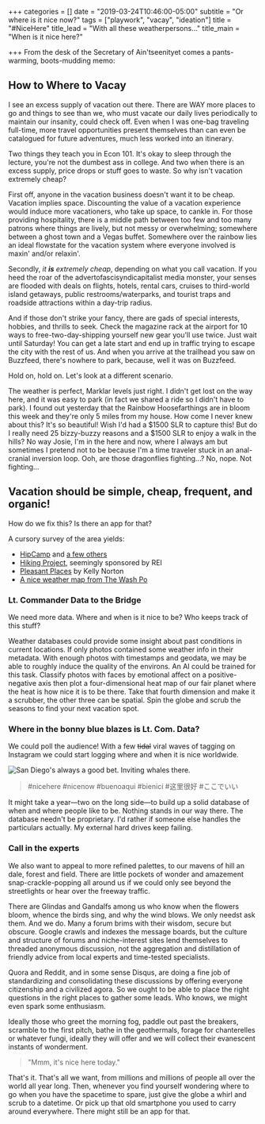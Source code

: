 +++
categories = []
date = "2019-03-24T10:46:00-05:00"
subtitle = "Or where is it nice now?"
tags = ["playwork", "vacay", "ideation"]
title = "#NiceHere"
title_lead = "With all these weatherpersons..."
title_main = "When is it nice here?"

+++
From the desk of the Secretary of Ain'tseenityet comes a pants-warming, boots-mudding memo:

## **How to Where to Vacay**

I see an excess supply of vacation out there. There are WAY more places to go and things to see than we, who must vacate our daily lives periodically to maintain our insanity, could check off. Even when I was one-bag traveling full-time, more travel opportunities present themselves than can even be catalogued for future adventures, much less worked into an itinerary.

Two things they teach you in Econ 101. It's okay to sleep through the lecture, you're not the dumbest ass in college. And two when there is an excess supply, price drops or stuff goes to waste. So why isn't vacation extremely cheap?

First off, anyone in the vacation business doesn't want it to be cheap. Vacation implies space. Discounting the value of a vacation experience would induce more vacationers, who take up space, to cankle in. For those providing hospitality, there is a middle path between too few and too many patrons where things are lively, but not messy or overwhelming; somewhere between a ghost town and a Vegas buffet. Somewhere over the rainbow lies an ideal flowstate for the vacation system where everyone involved is maxin' and/or relaxin'.

Secondly, *it **is** extremely cheap*, depending on what you call vacation. If you heed the roar of the advertofascisyndicapitalist media monster, your senses are flooded with deals on flights, hotels, rental cars, cruises to third-world island getaways, public restrooms/waterparks, and tourist traps and roadside attractions within a day-trip radius.

And if those don't strike your fancy, there are gads of special interests, hobbies, and thrills to seek. Check the magazine rack at the airport for 10 ways to free-two-day-shipping yourself new gear you'll use twice. Just wait until Saturday! You can get a late start and end up in traffic trying to escape the city with the rest of us. And when you arrive at the trailhead you saw on Buzzfeed, there's nowhere to park, because, well it was on Buzzfeed.

Hold on, hold on. Let's look at a different scenario.

The weather is perfect, Marklar levels just right. I didn't get lost on the way here, and it was easy to park (in fact we shared a ride so I didn't have to park). I found out yesterday that the Rainbow Hoosefarthings are in bloom this week and they're only 5 miles from my house. How come I never knew about this? It's so beautiful! Wish I'd had a $1500 SLR to capture this! But do I really need 25 bizzy-buzzy reasons and a $1500 SLR to enjoy a walk in the hills? No way Josie, I'm in the here and now, where I always am but sometimes I pretend not to be because I'm a time traveler stuck in an anal-cranial inversion loop. Ooh, are those dragonflies fighting...? No, nope. Not fighting...

## Vacation should be simple, cheap, frequent, and organic!

How do we fix this? Is there an app for that?

A cursory survey of the area yields:

* [HipCamp](https://www.hipcamp.com/ "HipCamp") and [a few others](https://www.fatherly.com/gear/airbnb-for-campers/ "AirBnB for campers")
* [Hiking Project](), seemingly sponsored by REI
* [Pleasant Places](https://kellegous.com/j/2014/02/03/pleasant-places/) by Kelly Norton
* [A nice weather map from The Wash Po](https://www.washingtonpost.com/news/capital-weather-gang/wp/2018/08/07/the-united-states-of-nice-days-heres-where-and-when-to-find-the-nations-most-frequent-ideal-weather/?noredirect=on&utm_term=.11029fac0d9e)

### Lt. Commander Data to the Bridge

We need more data. Where and when is it nice to be? Who keeps track of this stuff?

Weather databases could provide some insight about past conditions in current locations. If only photos contained some weather info in their metadata. With enough photos with timestamps and geodata, we may be able to roughly induce the quality of the environs. An AI could be trained for this task. Classify photos with faces by emotional affect on a positive-negative axis then plot a four-dimensional heat map of our fair planet where the heat is how nice it is to be there. Take that fourth dimension and make it a scrubber, the other three can be spatial. Spin the globe and scrub the seasons to find your next vacation spot.

### Where in the bonny blue blazes is Lt. Com. Data?

We could poll the audience! With a few ~~tidal~~ viral waves of tagging on Instagram we could start logging where and when it is nice worldwide.

![San Diego's always a good bet. Inviting whales there.](/uploads/pleasant-places-sd.png)

> #nicehere #nicenow #buenoaqui #bienici #这里很好 #ここでいい

It might take a year—two on the long side—to build up a solid database of when and where people like to be. Nothing stands in our way there. The database needn't be proprietary. I'd rather if someone else handles the particulars actually. My external hard drives keep failing.

### Call in the experts

We also want to appeal to more refined palettes, to our mavens of hill an dale, forest and field. There are little pockets of wonder and amazement snap-crackle-popping all around us if we could only see beyond the streetlights or hear over the freeway traffic.

There are Glindas and Gandalfs among us who know when the flowers bloom, whence the birds sing, and why the wind blows. We only needst ask them. And we do. Many a forum brims with their wisdom, secure but obscure. Google crawls and indexes the message boards, but the culture and structure of forums and niche-interest sites lend themselves to threaded anonymous discussion, not the aggregation and distillation of friendly advice from local experts and time-tested specialists.

Quora and Reddit, and in some sense Disqus, are doing a fine job of standardizing and consolidating these discussions by offering everyone citizenship and a civilized agora. So we ought to be able to place the right questions in the right places to gather some leads. Who knows, we might even spark some enthusiasm.

Ideally those who greet the morning fog, paddle out past the breakers, scramble to the first pitch, bathe in the geothermals, forage for chanterelles or whatever fungi, ideally they will offer and we will collect their evanescent instants of wonderment.

> "Mmm, it's nice here today."

That's it. That's all we want, from millions and millions of people all over the world all year long. Then, whenever you find yourself wondering where to go when you have the spacetime to spare, just give the globe a whirl and scrub to a datetime. Or pick up that old smartphone you used to carry around everywhere. There might still be an app for that.